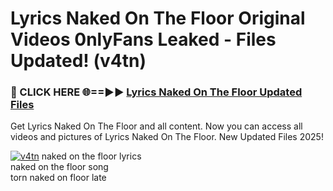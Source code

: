 # Lyrics Naked On The Floor Original Videos 0nlyFans Leaked - Files Updated! (v4tn)

<h3>🔴 CLICK HERE 🌐==►► <a href="https://tinyurl.com/yckcrads" rel="nofollow">Lyrics Naked On The Floor Updated Files</a></h3>

Get Lyrics Naked On The Floor and all content. Now you can access all videos and pictures of Lyrics Naked On The Floor. New Updated Files 2025!

[![v4tn](https://i.imgur.com/hpKpOFt.gif)](https://tinyurl.com/yckcrads)
naked on the floor lyrics<br>
naked on the floor song<br>
torn naked on floor late
